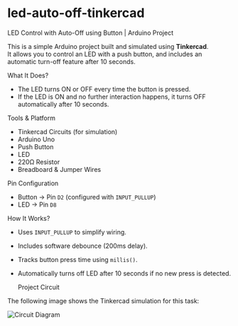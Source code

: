 # led-auto-off-tinkercad
LED Control with Auto-Off using Button | Arduino Project

This is a simple Arduino project built and simulated using **Tinkercad**.  
It allows you to control an LED with a push button, and includes an automatic turn-off feature after 10 seconds.

What It Does?

- The LED turns ON or OFF every time the button is pressed.
- If the LED is ON and no further interaction happens, it turns OFF automatically after 10 seconds.

Tools & Platform

- Tinkercad Circuits (for simulation)
- Arduino Uno
- Push Button
- LED
- 220Ω Resistor
- Breadboard & Jumper Wires

Pin Configuration

- Button → Pin `D2` (configured with `INPUT_PULLUP`)
- LED → Pin `D8`

How It Works?

- Uses `INPUT_PULLUP` to simplify wiring.
- Includes software debounce (200ms delay).
- Tracks button press time using `millis()`.
- Automatically turns off LED after 10 seconds if no new press is detected.

  Project Circuit

The following image shows the Tinkercad simulation for this task:

![Circuit Diagram](images/tinkercad_circuit.png)



